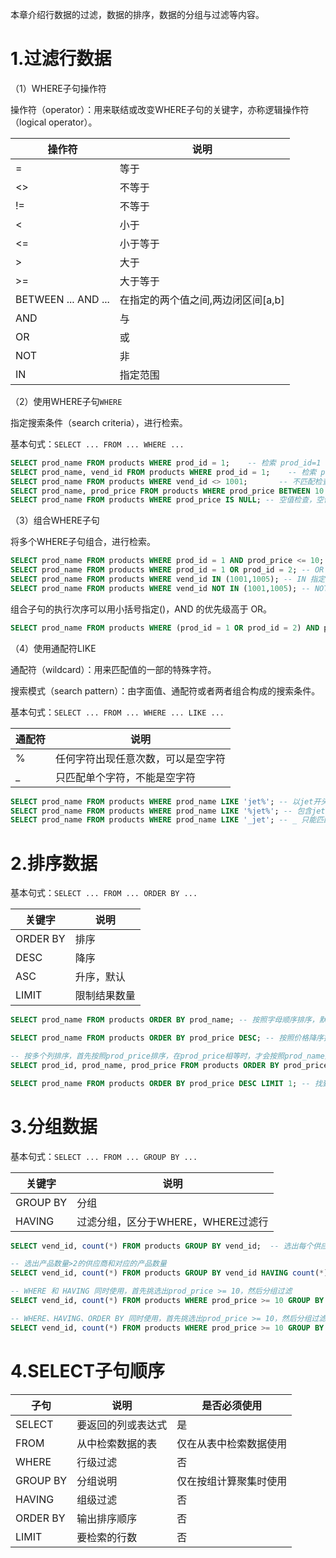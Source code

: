 
本章介绍行数据的过滤，数据的排序，数据的分组与过滤等内容。

# 1.过滤行数据

（1）WHERE子句操作符

操作符（operator）：用来联结或改变WHERE子句的关键字，亦称逻辑操作符（logical operator）。

|操作符                 |说明                              |
|----------------------|----------------------------------|
|=                     |等于                              |
|<>                    |不等于                            |
|!=                    |不等于                            |
|<                     |小于                              |
|<=                    |小于等于                          |
|>                     |大于                              |
|>=                    |大于等于                          |
|BETWEEN ... AND ...   |在指定的两个值之间,两边闭区间[a,b]  |
|AND                   |与                               |
|OR                    |或                               |
|NOT                   |非                               |
|IN                    |指定范围                          |

（2）使用WHERE子句```WHERE```

指定搜索条件（search criteria），进行检索。

基本句式：```SELECT ... FROM ... WHERE ...```

```sql
SELECT prod_name FROM products WHERE prod_id = 1;    -- 检索 prod_id=1 的单个列
SELECT prod_name, vend_id FROM products WHERE prod_id = 1;    -- 检索 prod_id=1 的多个列
SELECT prod_name FROM products WHERE vend_id <> 1001;       -- 不匹配检查，供应商不是1001的产品
SELECT prod_name, prod_price FROM products WHERE prod_price BETWEEN 10 AND 100; -- 范围值检查
SELECT prod_name FROM products WHERE prod_price IS NULL; -- 空值检查，空值与0、空字符串、空格不是一个概念 
```

（3）组合WHERE子句

将多个WHERE子句组合，进行检索。

```sql
SELECT prod_name FROM products WHERE prod_id = 1 AND prod_price <= 10; -- AND 指示需要满足所有条件
SELECT prod_name FROM products WHERE prod_id = 1 OR prod_id = 2; -- OR 指示满足1个条件即可
SELECT prod_name FROM products WHERE vend_id IN (1001,1005); -- IN 指定合法值在括号内，即需要 vend_id 为1001或者1005
SELECT prod_name FROM products WHERE vend_id NOT IN (1001,1005); -- NOT 否定后面的条件，即需要 vend_id 不是1001，也不是1005
```

组合子句的执行次序可以用小括号指定()，AND 的优先级高于 OR。

```sql
SELECT prod_name FROM products WHERE (prod_id = 1 OR prod_id = 2) AND prod_price <= 10; 
```

（4）使用通配符LIKE

通配符（wildcard）：用来匹配值的一部的特殊字符。

搜索模式（search pattern）：由字面值、通配符或者两者组合构成的搜索条件。

基本句式：```SELECT ... FROM ... WHERE ... LIKE ...```

|通配符                 |说明                              |
|----------------------|----------------------------------|
|%                     |任何字符出现任意次数，可以是空字符   |
|_                     |只匹配单个字符，不能是空字符         |

```sql
SELECT prod_name FROM products WHERE prod_name LIKE 'jet%'; -- 以jet开头的任意字符串 
SELECT prod_name FROM products WHERE prod_name LIKE '%jet%'; -- 包含jet的任意字符串
SELECT prod_name FROM products WHERE prod_name LIKE '_jet'; -- _ 只能匹配1个字符，不能多也不能少
```

# 2.排序数据

基本句式：```SELECT ... FROM ... ORDER BY ...```

|关键字                 |说明                              |
|----------------------|----------------------------------|
|ORDER BY              |排序                               |
|DESC                  |降序                               |
|ASC                   |升序，默认                         |
|LIMIT                 |限制结果数量                       |

```sql
SELECT prod_name FROM products ORDER BY prod_name; -- 按照字母顺序排序，默认升序

SELECT prod_name FROM products ORDER BY prod_price DESC; -- 按照价格降序排序

-- 按多个列排序，首先按照prod_price排序，在prod_price相等时，才会按照prod_name排序
SELECT prod_id, prod_name, prod_price FROM products ORDER BY prod_price ASC, prod_name; 

SELECT prod_name FROM products ORDER BY prod_price DESC LIMIT 1; -- 找到最贵的
```

# 3.分组数据

基本句式：```SELECT ... FROM ... GROUP BY ...```

|关键字                 |说明                              |
|----------------------|----------------------------------|
|GROUP BY              |分组                              |
|HAVING                |过滤分组，区分于WHERE，WHERE过滤行  |

```sql
SELECT vend_id, count(*) FROM products GROUP BY vend_id;  -- 选出每个供应商和对应的产品数量

-- 选出产品数量>2的供应商和对应的产品数量
SELECT vend_id, count(*) FROM products GROUP BY vend_id HAVING count(*) > 2; 

-- WHERE 和 HAVING 同时使用，首先挑选出prod_price >= 10，然后分组过滤
SELECT vend_id, count(*) FROM products WHERE prod_price >= 10 GROUP BY vend_id HAVING count(*) > 2; 

-- WHERE、HAVING、ORDER BY 同时使用，首先挑选出prod_price >= 10，然后分组过滤，再排序
SELECT vend_id, count(*) FROM products WHERE prod_price >= 10 GROUP BY vend_id HAVING count(*) > 2 ORDER BY vend_id; 
```

# 4.SELECT子句顺序

|子句|说明|是否必须使用|
|----|----|----------|
|SELECT|要返回的列或表达式|是|
|FROM|从中检索数据的表|仅在从表中检索数据使用
|WHERE|行级过滤|否|
|GROUP BY|分组说明|仅在按组计算聚集时使用|
|HAVING|组级过滤|否|
|ORDER BY|输出排序顺序|否|
|LIMIT|要检索的行数|否|
